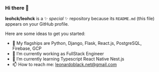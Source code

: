 ### Hi there 👋


**leohck/leohck** is a ✨ _special_ ✨ repository because its `README.md` (this file) appears on your GitHub profile.

Here are some ideas to get you started:

- 🏁 My flagships are Python, Django, Flask, React.js, PostgreSQL, Firebase, GCP
- 🔭 I’m currently working as FullStack Engineer
- 🌱 I’m currently learning Typescript React Native Nest.js
- 📫 How to reach me: leonardoblack.net@gmail.com
